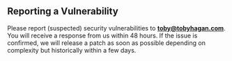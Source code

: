 ## Reporting a Vulnerability

Please report (suspected) security vulnerabilities to **[toby@tobyhagan.com](mailto:toby@tobyhagan.com)**. You will receive a response from us within 48 hours. If the issue is confirmed, we will release a patch as soon as possible depending on complexity but historically within a few days.
